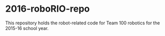 # 2016-roboRIO-repo
This repository holds the robot-related code for Team 100 robotics for the 2015-16 school year.
